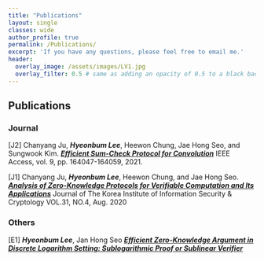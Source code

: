 ```yaml
---
title: "Publications"
layout: single
classes: wide
author_profile: true
permalink: /Publications/
excerpt: 'If you have any questions, please feel free to email me.'
header:
  overlay_image: /assets/images/LV1.jpg
  overlay_filter: 0.5 # same as adding an opacity of 0.5 to a black background
---
```


## Publications

### Journal

[J2] Chanyang Ju, **_Hyeonbum Lee_**, Heewon Chung, Jae Hong Seo, and Sungwook Kim.
**_[Efficient Sum-Check Protocol for Convolution](https://ieeexplore.ieee.org/document/9638642)_**
IEEE Access, vol. 9, pp. 164047-164059, 2021.

[J1] Chanyang Ju, **_Hyeonbum Lee_**, Heewon Chung, and Jae Hong Seo.
**_[Analysis of Zero-Knowledge Protocols for Verifiable Computation and Its Applications](https://www.koreascience.or.kr/article/JAKO202125141268152.pdf)_**
Journal of The Korea Institute of Information Security \& Cryptology VOL.31, NO.4, Aug. 2020

### Others
[E1] **_Hyeonbum Lee_**, Jan Hong Seo
**_[Efficient Zero-Knowledge Argument in Discrete Logarithm Setting: Sublogarithmic Proof or Sublinear Verifier](https://eprint.iacr.org/2021/1450.pdf)_**
